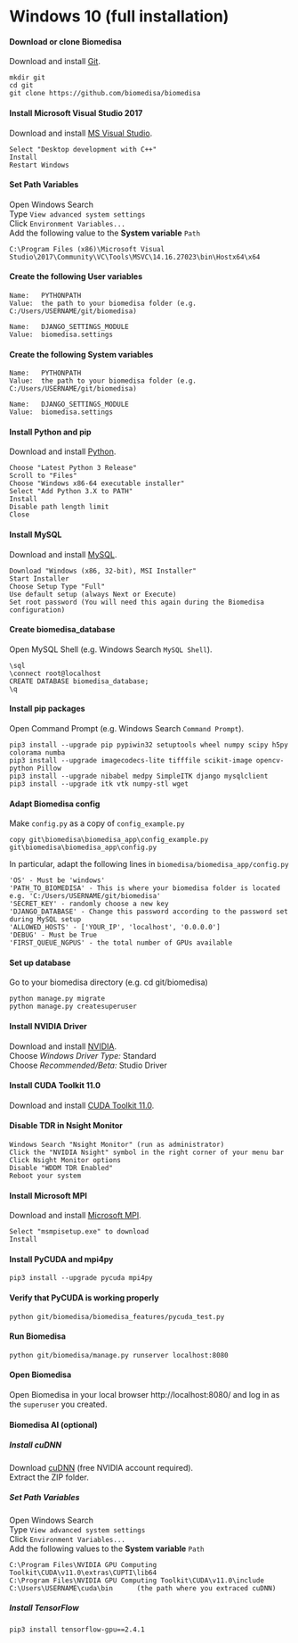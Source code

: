 # Windows 10 (full installation)

#### Download or clone Biomedisa
Download and install [Git](https://github.com/git-for-windows/git/releases/download/v2.28.0.windows.1/Git-2.28.0-64-bit.exe).
```
mkdir git
cd git
git clone https://github.com/biomedisa/biomedisa
```

#### Install Microsoft Visual Studio 2017
Download and install [MS Visual Studio](https://visualstudio.microsoft.com/de/thank-you-downloading-visual-studio/?sku=Community&rel=15&rr=https%3A%2F%2Fwww.wintotal.de%2Fdownload%2Fmicrosoft-visual-studio-community-2017%2F).
```
Select "Desktop development with C++"
Install
Restart Windows
```

#### Set Path Variables
Open Windows Search  
Type `View advanced system settings`  
Click `Environment Variables...`  
Add the following value to the **System variable** `Path`
```
C:\Program Files (x86)\Microsoft Visual Studio\2017\Community\VC\Tools\MSVC\14.16.27023\bin\Hostx64\x64
```

#### Create the following User variables
```
Name:   PYTHONPATH
Value:  the path to your biomedisa folder (e.g. C:/Users/USERNAME/git/biomedisa)

Name:   DJANGO_SETTINGS_MODULE
Value:  biomedisa.settings
```

#### Create the following System variables
```
Name:   PYTHONPATH
Value:  the path to your biomedisa folder (e.g. C:/Users/USERNAME/git/biomedisa)

Name:   DJANGO_SETTINGS_MODULE
Value:  biomedisa.settings
```

#### Install Python and pip
Download and install [Python](https://www.python.org/downloads/windows/).
```
Choose "Latest Python 3 Release"
Scroll to "Files"
Choose "Windows x86-64 executable installer"
Select "Add Python 3.X to PATH"
Install
Disable path length limit
Close
```

#### Install MySQL
Download and install [MySQL](https://dev.mysql.com/downloads/installer/).
```
Download "Windows (x86, 32-bit), MSI Installer"
Start Installer
Choose Setup Type "Full"
Use default setup (always Next or Execute)
Set root password (You will need this again during the Biomedisa configuration)
```

#### Create biomedisa_database
Open MySQL Shell (e.g. Windows Search `MySQL Shell`).
```
\sql
\connect root@localhost
CREATE DATABASE biomedisa_database;
\q
```

#### Install pip packages
Open Command Prompt (e.g. Windows Search `Command Prompt`).
```
pip3 install --upgrade pip pypiwin32 setuptools wheel numpy scipy h5py colorama numba
pip3 install --upgrade imagecodecs-lite tifffile scikit-image opencv-python Pillow
pip3 install --upgrade nibabel medpy SimpleITK django mysqlclient
pip3 install --upgrade itk vtk numpy-stl wget
```

#### Adapt Biomedisa config
Make `config.py` as a copy of `config_example.py`
```
copy git\biomedisa\biomedisa_app\config_example.py git\biomedisa\biomedisa_app\config.py
```
In particular, adapt the following lines in `biomedisa/biomedisa_app/config.py`
```
'OS' - Must be 'windows'
'PATH_TO_BIOMEDISA' - This is where your biomedisa folder is located e.g. 'C:/Users/USERNAME/git/biomedisa'
'SECRET_KEY' - randomly choose a new key
'DJANGO_DATABASE' - Change this password according to the password set during MySQL setup
'ALLOWED_HOSTS' - ['YOUR_IP', 'localhost', '0.0.0.0']
'DEBUG' - Must be True
'FIRST_QUEUE_NGPUS' - the total number of GPUs available
```

#### Set up database
Go to your biomedisa directory (e.g. cd git/biomedisa)
```
python manage.py migrate
python manage.py createsuperuser
```

#### Install NVIDIA Driver
Download and install [NVIDIA](https://www.nvidia.com/Download/Find.aspx?lang=en-us).  
Choose *Windows Driver Type:* Standard  
Choose *Recommended/Beta:* Studio Driver

#### Install CUDA Toolkit 11.0
Download and install [CUDA Toolkit 11.0](https://developer.nvidia.com/cuda-downloads).

#### Disable TDR in Nsight Monitor
```
Windows Search "Nsight Monitor" (run as administrator)
Click the "NVIDIA Nsight" symbol in the right corner of your menu bar
Click Nsight Monitor options
Disable "WDDM TDR Enabled"
Reboot your system
```

#### Install Microsoft MPI
Download and install [Microsoft MPI](https://www.microsoft.com/en-us/download/details.aspx?id=57467).
```
Select "msmpisetup.exe" to download
Install
```

#### Install PyCUDA and mpi4py
```
pip3 install --upgrade pycuda mpi4py
```

#### Verify that PyCUDA is working properly
```
python git/biomedisa/biomedisa_features/pycuda_test.py
```

#### Run Biomedisa
```
python git/biomedisa/manage.py runserver localhost:8080
```

#### Open Biomedisa
Open Biomedisa in your local browser http://localhost:8080/ and log in as the `superuser` you created.

#### Biomedisa AI (optional)

##### Install cuDNN
Download [cuDNN](https://developer.nvidia.com/rdp/cudnn-archive) (free NVIDIA account required).  
Extract the ZIP folder.

##### Set Path Variables
Open Windows Search  
Type `View advanced system settings`  
Click `Environment Variables...`  
Add the following values to the **System variable** `Path`
```
C:\Program Files\NVIDIA GPU Computing Toolkit\CUDA\v11.0\extras\CUPTI\lib64
C:\Program Files\NVIDIA GPU Computing Toolkit\CUDA\v11.0\include
C:\Users\USERNAME\cuda\bin      (the path where you extraced cuDNN)
```

##### Install TensorFlow
```
pip3 install tensorflow-gpu==2.4.1
```
